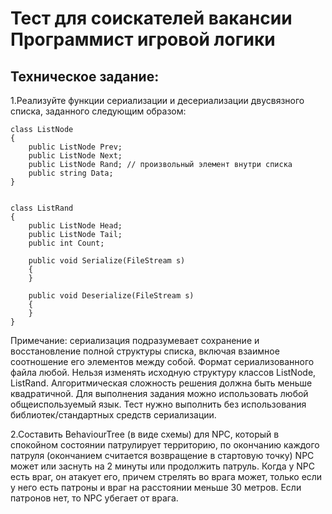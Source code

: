 # Тест для соискателей вакансии Программист игровой логики

## Техническое задание: 
1.Реализуйте функции сериализации и десериализации двусвязного списка, заданного следующим образом:

    class ListNode
    {
        public ListNode Prev;
        public ListNode Next;
        public ListNode Rand; // произвольный элемент внутри списка
        public string Data;
    }


    class ListRand
    {
        public ListNode Head;
        public ListNode Tail;
        public int Count;

        public void Serialize(FileStream s)
        {
        }

        public void Deserialize(FileStream s)
        {
        }
    }

Примечание: сериализация подразумевает сохранение и восстановление полной структуры списка, включая взаимное соотношение его элементов между собой.  Формат сериализованного файла любой. 
Нельзя изменять исходную структуру классов ListNode, ListRand. 
Алгоритмическая сложность решения должна быть меньше квадратичной. 
Для выполнения задания можно использовать любой общеиспользуемый язык. 
Тест нужно выполнить без использования библиотек/стандартных средств сериализации. 
 
2.Составить BehaviourTree (в виде схемы) для NPC, который в спокойном состоянии патрулирует территорию, по окончанию каждого патруля (окончанием считается возвращение в стартовую точку) NPC может или заснуть на 2 минуты или продолжить патруль. Когда у NPC есть враг, он  атакует его, причем стрелять во врага может, только если у него есть патроны и враг на расстоянии меньше 30 метров. Если патронов нет, то NPC убегает от врага. 
 
